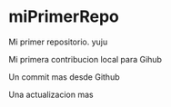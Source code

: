 # miPrimerRepo

Mi primer repositorio. yuju

Mi primera contribucion local para Gihub

Un commit mas desde Github

Una actualizacion mas

